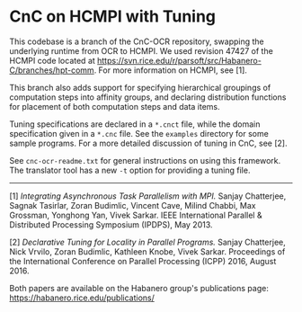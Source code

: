CnC on HCMPI with Tuning
========================

This codebase is a branch of the CnC-OCR repository,
swapping the underlying runtime from OCR to HCMPI.
We used revision 47427 of the HCMPI code located at
<https://svn.rice.edu/r/parsoft/src/Habanero-C/branches/hpt-comm>.
For more information on HCMPI, see [1].

This branch also adds support for specifying hierarchical
groupings of computation steps into affinity groups,
and declaring distribution functions for placement
of both computation steps and data items.

Tuning specifications are declared in a `*.cnct` file,
while the domain specification given in a `*.cnc` file.
See the `examples` directory for some sample programs.
For a more detailed discussion of tuning in CnC, see [2].

See `cnc-ocr-readme.txt` for general instructions on using this framework.
The translator tool has a new `-t` option for providing a tuning file.

------

[1] <i>Integrating Asynchronous Task Parallelism with MPI.</i>
Sanjay Chatterjee, Sagnak Tasirlar, Zoran Budimlic, Vincent Cave, Milind Chabbi, Max Grossman, Yonghong Yan, Vivek Sarkar.
IEEE International Parallel & Distributed Processing Symposium (IPDPS), May 2013.

[2] <i>Declarative Tuning for Locality in Parallel Programs.</i>
Sanjay Chatterjee, Nick Vrvilo, Zoran Budimlic, Kathleen Knobe, Vivek Sarkar.
Proceedings of the International Conference on Parallel Processing (ICPP) 2016, August 2016.

Both papers are available on the Habanero group's publications page:
<https://habanero.rice.edu/publications/>
